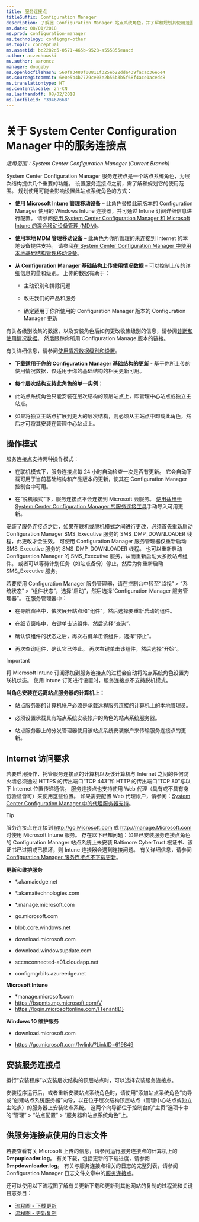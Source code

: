 ```yaml
---
title: 服务连接点
titleSuffix: Configuration Manager
description: 了解此 Configuration Manager 站点系统角色，并了解和规划其使用范围。
ms.date: 08/01/2018
ms.prod: configuration-manager
ms.technology: configmgr-other
ms.topic: conceptual
ms.assetid: bc2282d5-0571-465b-9528-a555855eaacd
author: aczechowski
ms.author: aaroncz
manager: dougeby
ms.openlocfilehash: 560fa3480f00811f325eb22dda439facac36e6e4
ms.sourcegitcommit: 6e0e5b4b7779ce03e2b56b3b5f68f4ace1acedd8
ms.translationtype: HT
ms.contentlocale: zh-CN
ms.lasthandoff: 08/02/2018
ms.locfileid: "39467668"
---
```

# <a name="about-the-service-connection-point-in-system-center-configuration-manager"></a>关于 System Center Configuration Manager 中的服务连接点

*适用范围：System Center Configuration Manager (Current Branch)*

System Center Configuration Manager 服务连接点是一个站点系统角色，为层次结构提供几个重要的功能。 设置服务连接点之前，需了解和规划它的使用范围。  规划使用可能会影响设置此站点系统角色的方式：  

-   **使用 Microsoft Intune 管理移动设备** – 此角色替换此前版本的 Configuration Manager 使用的 Windows Intune 连接器，并可通过 Intune 订阅详细信息进行配置。 请参阅[使用 System Center Configuration Manager 和 Microsoft Intune 的混合移动设备管理 (MDM)](../../../../mdm/understand/hybrid-mobile-device-management.md)。  

-   **使用本地 MDM 管理移动设备** – 此角色为你所管理的未连接到 Internet 的本地设备提供支持。 请参阅[在 System Center Configuration Manager 中使用本地基础结构管理移动设备](../../../../mdm/understand/manage-mobile-devices-with-on-premises-infrastructure.md)。  

-   **从 Configuration Manager 基础结构上传使用情况数据** – 可以控制上传的详细信息的量和级别。 上传的数据有助于：  

    -   主动识别和排除问题  

    -   改进我们的产品和服务  

    -   确定适用于你所使用的 Configuration Manager 版本的 Configuration Manager 更新  

  有关各级别收集的数据，以及安装角色后如何更改收集级别的信息，请参阅[诊断和使用情况数据](/sccm/core/plan-design/diagnostics/diagnostics-and-usage-data)。 然后跟踪你所用 Configuration Manage 版本的链接。  

  有关详细信息，请参阅[使用情况数据级别和设置](../../../../core/servers/deploy/install/setup-reference.md#bkmk_usage)。  

-   **下载适用于你的 Configuration Manager 基础结构的更新** - 基于你所上传的使用情况数据，仅适用于你的基础结构的相关更新可用。  

- **每个层次结构支持此角色的单一实例：**  

 -   此站点系统角色只能安装在层次结构的顶层站点上，即管理中心站点或独立主站点。  

  -   如果将独立主站点扩展到更大的层次结构，则必须从主站点中卸载此角色，然后才可将其安装在管理中心站点上。  


##  <a name="bkmk_modes"></a>操作模式  
 服务连接点支持两种操作模式：  

-   在联机模式下，服务连接点每 24 小时自动检查一次是否有更新。 它会自动下载可用于当前基础结构和产品版本的更新，使其在 Configuration Manager 控制台中可用。  

-   在“脱机模式”下，服务连接点不会连接到 Microsoft 云服务。 [使用适用于 System Center Configuration Manager 的服务连接工具](../../../../core/servers/manage/use-the-service-connection-tool.md)手动导入可用更新。  

安装了服务连接点之后，如果在联机或脱机模式之间进行更改，必须首先重新启动 Configuration Manager SMS_Executive 服务的 SMS_DMP_DOWNLOADER 线程，此更改才会生效。 可使用 Configuration Manager 服务管理器仅重新启动 SMS_Executive 服务的 SMS_DMP_DOWNLOADER 线程。 也可以重新启动 Configuration Manager 的 SMS_Executive 服务，从而重新启动大多数站点组件。 或者可以等待计划任务（如站点备份）停止，然后为你重新启动 SMS_Executive 服务。  

若要使用 Configuration Manager 服务管理器，请在控制台中转至“监视” > “系统状态” > “组件状态”，选择“启动”，然后选择“Configuration Manager 服务管理器”。 在服务管理器中：  

-   在导航窗格中，依次展开站点和“组件”，然后选择要重新启动的组件。  

-   在细节窗格中，右键单击该组件，然后选择“查询”。  

-   确认该组件的状态之后，再次右键单击该组件，选择“停止”。  

-   再次查询组件，确认它已停止。 再次右键单击该组件，然后选择“开始”。  

> [!IMPORTANT]  
>  将 Microsoft Intune 订阅添加到服务连接点的过程会自动将站点系统角色设置为联机状态。 使用 Intune 订阅进行设置时，服务连接点不支持脱机模式。  

**当角色安装在远离站点服务器的计算机上：**  

-   站点服务器的计算机帐户必须是承载远程服务连接的计算机上的本地管理员。

-   必须设置承载具有站点系统安装帐户的角色的站点系统服务器。  

-   站点服务器上的分发管理器使用该站点系统安装帐户来传输服务连接点的更新。

##  <a name="bkmk_urls"></a> Internet 访问要求  
若要启用操作，托管服务连接点的计算机以及该计算机与 Internet 之间的任何防火墙必须通过 HTTPS 的传出端口“TCP 443”和 HTTP 的传出端口“TCP 80”与以下 Internet 位置传递通信。 服务连接点也支持使用 Web 代理（具有或不具有身份验证皆可）来使用这些位置。  如果需要配置 Web 代理帐户，请参阅：[System Center Configuration Manager 中的代理服务器支持](/sccm/core/plan-design/network/proxy-server-support)。

> [!TIP]
> 服务连接点在连接到 http://go.Microsoft.com 或 http://manage.Microsoft.com 时使用 Microsoft Intune 服务。 存在以下已知问题：如果已安装服务连接点角色的 Configuration Manager 站点系统上未安装 Baltimore CyberTrust 根证书、该证书已过期或已损坏，则 Intune 连接器会遇到连接问题。 有关详细信息，请参阅 [Configuration Manager 服务连接点不下载更新](https://support.microsoft.com/help/3187516)。

**更新和维护服务**  

-   *.akamaiedge.net  

-   *.akamaitechnologies.com 

-   *.manage.microsoft.com

-   go.microsoft.com

-   blob.core.windows.net  

-   download.microsoft.com  

-   download.windowsupdate.com

-   sccmconnected-a01.cloudapp.net  

- configmgrbits.azureedge.net

**Microsoft Intune**  

-   *manage.microsoft.com  
-   https://bspmts.mp.microsoft.com/V
-   https://login.microsoftonline.com/{TenantID}


**Windows 10 维护服务**  

-   download.microsoft.com  

-   https://go.microsoft.com/fwlink/?LinkID=619849  

## <a name="install-the-service-connection-point"></a>安装服务连接点
运行“安装程序”以安装层次结构的顶层站点时，可以选择安装服务连接点。

安装程序运行后，或者重新安装站点系统角色时，请使用“添加站点系统角色”向导或“创建站点系统服务器”向导，以在位于层次结构顶层站点（管理中心站点或独立主站点）的服务器上安装站点系统。 这两个向导都位于控制台的“主页”选项卡中的“管理” > “站点配置” > “服务器和站点系统角色”上。

## <a name="log-files-used-by-the-service-connection-point"></a>供服务连接点使用的日志文件
若要查看有关 Microsoft 上传的信息，请参阅运行服务连接点的计算机上的 **Dmpuploader.log**。  有关下载，包括更新的下载进度，请参阅 **Dmpdownloader.log**。 有关与服务连接点相关的日志的完整列表，请参阅 Configuration Manager 日志文件文章中的[服务连接点](/sccm/core/plan-design/hierarchy/log-files#BKMK_WITLog)。

还可以使用以下流程图了解有关更新下载和更新到其他网站的复制的过程流和关键日志条目：
 - [流程图 - 下载更新](/sccm/core/servers/manage/download-updates-flowchart)
 - [流程图 - 更新复制](/sccm/core/servers/manage/update-replication-flowchart)
